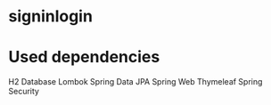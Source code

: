 # signinlogin

# Used dependencies
H2 Database
Lombok
Spring Data JPA
Spring Web
Thymeleaf
Spring Security
